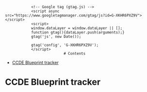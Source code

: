 
                <!-- Google tag (gtag.js) -->
                <script async src="https://www.googletagmanager.com/gtag/js?id=G-XKHR6PXZ9V"></script>
                <script>
                window.dataLayer = window.dataLayer || [];
                function gtag(){dataLayer.push(arguments);}
                gtag('js', new Date());

                gtag('config', 'G-XKHR6PXZ9V');
                </script>
                               # Contents
- [CCDE Blueprint tracker](#ccde-blueprint-tracker-)

<!-- Google tag (gtag.js) -->
<script async src="https://www.googletagmanager.com/gtag/js?id=G-XKHR6PXZ9V"></script>
<script>
  window.dataLayer = window.dataLayer || [];
  function gtag(){dataLayer.push(arguments);}
  gtag('js', new Date());

  gtag('config', 'G-XKHR6PXZ9V');
</script>

# CCDE Blueprint tracker <a name="ccde-blueprint-tracker"></a>

